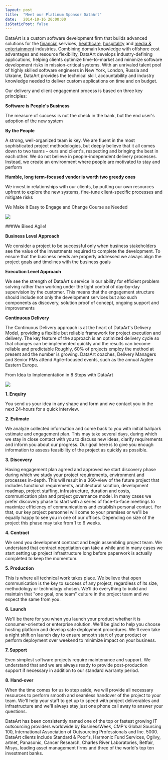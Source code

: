 ```yaml
---
layout: post
title:  "Meet our Platinum Sponsor DataArt"
date:   2014-10-16 20:00:00
isStaticPost: false
---
```



DataArt is a custom software development firm that builds advanced solutions for the [financial](http://www.dataart.com/industry/financial-software) services, [healthcare](http://www.dataart.com/industry/medical-software-development), [hospitality](http://www.dataart.com/industry/online-travel-solutions) and [media & entertainment](http://www.dataart.com/industry/publishing-software) industries. Combining domain knowledge with offshore cost advantages and resource flexibility, DataArt develops industry-defining applications, helping clients optimize time-to-market and minimize software development risks in mission-critical systems. With an unrivaled talent pool of highly skilled software engineers in New York, London, Russia and Ukraine, DataArt provides the technical skill, accountability and industry knowledge needed to deliver custom applications on time and on budget.

Our delivery and client engagement process is based on three key principles:

**Software is People's Business**

The measure of success is not the check in the bank, but the end user's adoption of the new system

**By the People**

A strong, well-organized team is key. We are fluent in the most sophisticated project methodologies, but deeply believe that it all comes down to two teams – ours and client's, respecting and bringing the best in each other. We do not believe in people-independent delivery processes. Instead, we create an environment where people are motivated to stay and perform

**Humble, long term-focused vendor is worth two greedy ones**

We invest in relationships with our clients, by putting our own resources upfront to explore the new systems, fine-tune client-specific processes and mitigate risks

We Make it Easy to Engage and Change Course as Needed

<img src="{{ site.baseurl }}/img/posts/dataart_img.png"/>


###We Bleed Agile!

**Business Level Approach**

We consider a project to be successful only when business stakeholders see the value of the investments required to complete the development. To ensure that the business needs are properly addressed we always align the project goals and timelines with the business goals

**Execution Level Approach**

We see the strength of DataArt's service in our ability for efficient problem solving rather than working under the tight control of day-by-day supervision by the customer. This means that the engagement structure should include not only the development services but also such components as discovery, solution proof of concept, ongoing support and improvements

**Continuous Delivery**

The Continuous Delivery approach is at the heart of DataArt's Delivery Model, providing a flexible but reliable framework for project execution and delivery. The key feature of the approach is an optimized delivery cycle so that changes can be implemented quickly and the results can become reliable and predictable
Roughly, 60% of projects employ the method at present and the number is growing. DataArt coaches, Delivery Managers and Senior PMs attend Agile-focused events, such as the annual Agilee Eastern Europe.


From Idea to Implementation in 8 Steps with DataArt

<img src="{{ site.baseurl }}/img/posts/dataart_img2.png">

**1. Enquiry**

You send us your idea in any shape and form and we contact you in the next 24-hours for a quick interview.

**2. Estimate**

We analyze collected information and come back to you with initial ballpark estimate and engagement plan. This may take several days, during which we stay in close contact with you to discuss new ideas, clarify requirements and inform you about our progress. Our goal here is to give you enough information to assess feasibility of the project as quickly as possible.

**3. Discovery**

Having engagement plan agreed and approved we start discovery phase during which we study your project requirements, environment and processes in-depth. This will result in a 360-view of the future project that includes functional requirements, architectural solution, development roadmap, project staffing, infrastructure, duration and costs, communication plan and project governance model. In many cases we prefer discovery phase to start with a series of face-to-face meetings to maximize efficiency of communications and establish personal contact. For that, our key project personnel will come to your premises or we'll be equally happy to see you in one of our offices. Depending on size of the project this phase may take from 1 to 6 weeks.

**4. Contract**

We send you development contract and begin assembling project team. We understand that contract negotiation can take a while and in many cases we start setting up project infrastructure long before paperwork is actually completed to keep the momentum.

**5. Production**

This is where all technical work takes place. We believe that open communication is the key to success of any project, regardless of its size, methodology or technology chosen. We'll do everything to build and maintain that "one goal, one team" culture in the project team and we expect the same from you.

**6. Launch**

We'll be there for you when you launch your product whether it is consumer-oriented or enterprise solution. We'll be glad to help you choose hosting platform and develop safe deployment procedures. We'll even take a night shift on launch day to ensure smooth start of your product or perform deployment over weekend to minimize impact on your business.

**7. Support**

Even simplest software projects require maintenance and support. We understand that and we are always ready to provide post-production support if necessary in addition to our standard warranty period.

**8. Hand-over**

When the time comes for us to step aside, we will provide all necessary resources to perform smooth and seamless handover of the project to your team. We'll help your staff to get up to speed with project deliverables and infrastructure and we'll always stay just one phone call away to answer your questions.


DataArt has been consistently named one of the top or fastest growing IT outsourcing providers worldwide by BusinessWeek, CMP's Global Sourcing 100, International Association of Outsourcing Professionals and Inc. 5000. DataArt clients include Standard & Poor's, Harmonic Fund Services, Ogilvy, artnet, Panasonic, Cancer Research, Charles River Laboratories, Betfair, Misys, leading asset management firms and three of the world's top ten investment banks.